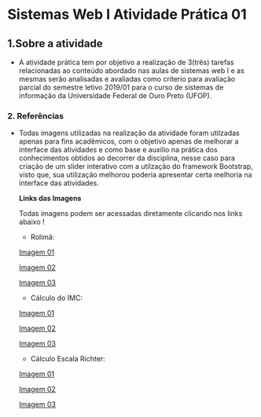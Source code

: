 # Sistemas Web I Atividade Prática 01

## 1.Sobre a atividade
* A atividade prática tem por objetivo a realização de 3(três) tarefas relacionadas ao conteúdo abordado nas aulas de sistemas web I e as mesmas serão analisadas e avaliadas como críterio para avaliação parcial do semestre letivo 2019/01 para o curso de sistemas de informação da Universidade Federal de Ouro Preto (UFOP).








### 2. Referências
* Todas imagens utilizadas na realização da atividade foram utilzadas apenas para fins acadêmicos, com o objetivo apenas de melhorar a interface das atividades e como base e auxilio na prática dos conhecimentos obtidos ao decorrer da disciplina, nesse caso para criação de um slider interativo com a utilzação do framework Bootstrap, visto que, sua utilização melhorou poderia apresentar certa melhoria na interface das atividades.

   **Links das Imagens**

   Todas imagens podem ser acessadas diretamente clicando nos links abaixo !



  * Rolimã:
  
   [Imagem 01](https://www.facebook.com/brutosdorolima/photos/pcb.1035558956610554/1035557646610685/?type=3&theater) 

   [Imagem 02](https://www.facebook.com/brutosdorolima/photos/pcb.1035558956610554/1035558926610557/?type=3&theater) 

   [Imagem 03](https://www.facebook.com/brutosdorolima/photos/pcb.1035558956610554/1035557686610681/?type=3&theater) 

   * Cálculo do IMC:

   [Imagem 01](https://pt.quizur.com/list/como-caucular-seu-imc-indice-de-massa-corporal-4xwI) 

   [Imagem 02](https://www.germedpharma.com.br/calculoimc) 

   [Imagem 03](https://www.lydiaguerreiro.com.br/2018/01/imc-nao-reflete-composicao-corporal.html) 


   * Cálculo Escala Richter:

   [Imagem 01](https://www.rondoniaqui.com.br/wp-content/uploads/2019/03/naom_5c790714d3ac1-696x392.jpg) 

   [Imagem 02](https://i0.wp.com/verdademundial.com.br/wp-content/uploads/2018/04/florianopolis.large_.jpg?fit=900%2C513&ssl=1) 

   [Imagem 03](https://torresvedrasweb.pt/abc/uploads/2018/10/richter.jpg) 

